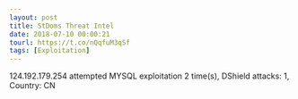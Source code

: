 ```yaml
---
layout: post
title: StDoms Threat Intel
date: 2018-07-10 00:00:21
tourl: https://t.co/nQqfuM3qSf
tags: [Exploitation]
---
```

124.192.179.254 attempted MYSQL exploitation 2 time(s), DShield attacks: 1, Country: CN